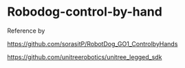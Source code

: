 # Robodog-control-by-hand
Reference by

https://github.com/sorasitP/RobotDog_GO1_ControlbyHands

https://github.com/unitreerobotics/unitree_legged_sdk
